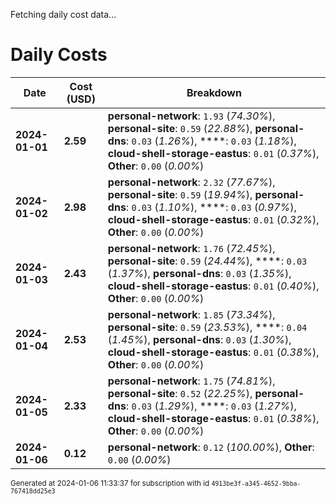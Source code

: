 Fetching daily cost data...
# Daily Costs

| Date | Cost (USD) | Breakdown |
|------|----------------|-----------|
| **2024-01-01** | **2.59** | **personal-network**: `1.93` (_74.30%_), **personal-site**: `0.59` (_22.88%_), **personal-dns**: `0.03` (_1.26%_), ****: `0.03` (_1.18%_), **cloud-shell-storage-eastus**: `0.01` (_0.37%_), **Other**: `0.00` (_0.00%_) |
| **2024-01-02** | **2.98** | **personal-network**: `2.32` (_77.67%_), **personal-site**: `0.59` (_19.94%_), **personal-dns**: `0.03` (_1.10%_), ****: `0.03` (_0.97%_), **cloud-shell-storage-eastus**: `0.01` (_0.32%_), **Other**: `0.00` (_0.00%_) |
| **2024-01-03** | **2.43** | **personal-network**: `1.76` (_72.45%_), **personal-site**: `0.59` (_24.44%_), ****: `0.03` (_1.37%_), **personal-dns**: `0.03` (_1.35%_), **cloud-shell-storage-eastus**: `0.01` (_0.40%_), **Other**: `0.00` (_0.00%_) |
| **2024-01-04** | **2.53** | **personal-network**: `1.85` (_73.34%_), **personal-site**: `0.59` (_23.53%_), ****: `0.04` (_1.45%_), **personal-dns**: `0.03` (_1.30%_), **cloud-shell-storage-eastus**: `0.01` (_0.38%_), **Other**: `0.00` (_0.00%_) |
| **2024-01-05** | **2.33** | **personal-network**: `1.75` (_74.81%_), **personal-site**: `0.52` (_22.25%_), **personal-dns**: `0.03` (_1.29%_), ****: `0.03` (_1.27%_), **cloud-shell-storage-eastus**: `0.01` (_0.38%_), **Other**: `0.00` (_0.00%_) |
| **2024-01-06** | **0.12** | **personal-network**: `0.12` (_100.00%_), **Other**: `0.00` (_0.00%_) |


<sup>Generated at 2024-01-06 11:33:37 for subscription with id `4913be3f-a345-4652-9bba-767418dd25e3`</sup>
